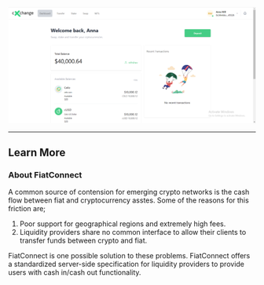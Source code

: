 ![Homepage](images/homepage.png)

---

## Learn More

### About FiatConnect
A common source of contension for emerging crypto networks is the cash flow between fiat and cryptocurrency asstes. Some of the reasons for this friction are;

1. Poor support for geographical regions and extremely high fees.
2. Liquidity providers share no common interface to allow their clients to transfer funds between crypto and fiat.

FiatConnect is one possible solution to these problems. FiatConnect offers a standardized server-side specification for liquidity providers to provide users with cash in/cash out functionality.

